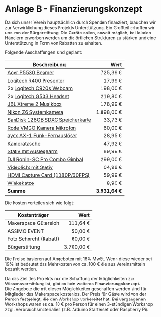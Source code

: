 # Anlage B - Finanzierungskonzept

Da sich unser Verein hauptsächlich durch Spenden finanziert, brauchen wir zur Verwirklichung dieses Projekts Unterstützung. Ein Großteil erhoffen wir uns von der Bürgerstiftung. Die Geräte sollen, soweit möglich, bei lokalen Händlern erworben werden um die örtlichen Strukturen zu stärken und eine Unterstützung in Form von Rabatten zu erhalten.

Folgende Anschaffungen sind geplant:

| Beschreibung                       |           Wert |
| ---------------------------------- | -------------: |
| [Acer P5530 Beamer]                |       725,39 € |
| [Logitech R400 Presenter]          |        17,99 € |
| 2x [Logitech C920s Webcam]         |       198,00 € |
| 2x [Logitech G533 Headset]         |       219,80 € |
| [JBL Xtreme 2 Musikbox]            |       178,99 € |
| [Nikon Z6 Systemkamera]            |     1.898,00 € |
| [SanDisk 128GB SDXC Speicherkarte] |        33,73 € |
| [Rode VMGO Kamera Mikrofon]        |        60,00 € |
| [ayex AX-1 Funk-Fernauslöser]      |        28,95 € |
| [Kameratasche]                     |        47,92 € |
| [Stativ mit Auslegearm]            |        89,99 € |
| [DJI Ronin-SC Pro Combo Gimbal]    |       299,00 € |
| [Videolicht mit Stativ]            |        64,99 € |
| [HDMI Capture Card (1080P/60FPS)]  |        59,99 € |
| [Winkekatze]                       |         8,90 € |
| **Summe**                          | **3.931,64 €** |

Die Kosten verteilen sich wie folgt:

| Kostenträger           |       Wert |
| ---------------------- | ---------: |
| Makerspace Gütersloh   |   111,64 € |
| ASSIMO EVENT           |    50,00 € |
| Foto Schorcht (Rabatt) |    60,00 € |
| Bürgerstiftung         | 3.700,00 € |

Die Preise basieren auf Angeboten mit 16% MwSt. Wenn diese wieder bei 19% ist bedeutet das Mehrkosten von ca. 100 € die aus Vereinsmitteln bezahlt werden.

Da das Ziel des Projekts nur die Schaffung der Möglichkeiten zur Wissensvermittlung ist, gibt es kein weiteres  Finanzierungskonzept.  
Die Angebote die mit diesen Möglichkeiten geschaffen werden sind für Mitglieder des Makerspace kostenlos. Der Preis für Gäste wird von der Person festgelegt, die den Workshop vorbereitet hat. Bei vergangenen Workshops waren es ca. 10 € pro Person für einen 3-stündigen Workshop zzgl. Verbrauchsmaterialien (z.B. Arduino Starterset oder Raspberry Pi).

[Epson EB-990U Beamer]: https://beamer.pro/promotion/projektoren/epson-eb-990u-superpreis
[Acer P5530 Beamer]: https://www.beamershop24.de/de/acer-p5530.html

[Logitech R400 Presenter]: https://www.bueroshop24.de/logitech-r400-presenter-419147

[Logitech C920s Webcam]: https://www.expert-technomarkt.de/Webcams/Logitech-C920s-HD-Pro-1080p-Full-HD-1920-x-1080-Pixel-Webcam-30-fps-Schwarz.17670008134.html

[Logitech G533 Headset]: https://www.amazon.de/dp/B01MYW8COY

[JBL Xtreme 2 Musikbox]: https://www.amazon.de/dp/B07CGB15VM

[Nikon Z6 Systemkamera]: https://gressung.de/shop/produkt/nikon-z6-24-70-f4-ftz-systemkamera-4960759150868
[Canon EOS 800D SLR Digitalkamera]: https://designbraun.de/Canon-EOS-800D-Kit-18-55-mm-IS-STM

[Stativ mit Auslegearm]: https://www.amazon.de/dp/B07L88YLMT
[DJI Ronin-SC Pro Combo Gimbal]: https://www.amazon.de/dp/B07R484T99
[ESDDI 170cm Kamera Stativ]: https://www.amazon.de/dp/B07CM3655D
[Magic Arm]: https://www.amazon.de/dp/B000J4FONU

[SanDisk 128GB SDXC Speicherkarte]: https://www.amazon.de/dp/B07H9DVLBB

[Rode VMGO Kamera Mikrofon]: https://www.amazon.de/dp/B00GQDORA4
[Canon DM-E100 Stereo-Mikrofon]: https://www.foto-erhardt.de/video/mikrofone/canon-dm-e100-stereomikrofon.html

[ayex AX-1 Funk-Fernauslöser]:  https://www.amazon.de/dp/B0761WLWMJ
[Canon RS-60E3 Fernauslöser]: https://www.ebay.de/itm/283064905368

[Kameratasche]: https://www.amazon.de/dp/B0757P9YNZ
[Canon-HL100 Kameratasche]: https://www.digitfoto.de/infosproduit.php?refinfos=2351575C002A

[Videolicht mit Stativ]: https://www.amazon.de/dp/B07T8FBZC2

[HDMI Capture Card (1080P/60FPS)]: https://www.amazon.de/dp/B08D3PHT58

[Winkekatze]: https://www.amazon.de/dp/B01N33SXL9